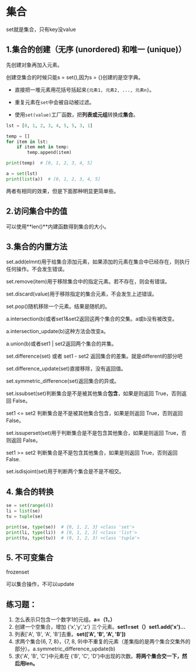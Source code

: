 # 集合

set就是集合，只有key没value

## 1.集合的创建（无序 (unordered) 和唯一 (unique)）

先创建对象再加入元素。

创建空集合的时候只能s = set(),因为s = {}创建的是空字典。

- 直接把一堆元素用花括号括起来`{元素1, 元素2, ..., 元素n}`。
- 重复元素在`set`中会被自动被过滤。

- 使用`set(value)`工厂函数，把**列表或元组**转换成**集合**。

```python
lst = [0, 1, 2, 3, 4, 5, 5, 3, 1]

temp = []
for item in lst:
    if item not in temp:
        temp.append(item)

print(temp)  # [0, 1, 2, 3, 4, 5]

a = set(lst)
print(list(a))  # [0, 1, 2, 3, 4, 5]
```

两者有相同的效果，但是下面那种明显更简单些。

## 2.访问集合中的值

可以使用**len()**内建函数得到集合的大小。

## 3.集合的内置方法

set.add(elmnt)用于给集合添加元素，如果添加的元素在集合中已经存在，则执行任何操作。不会发生错误。

set.remove(item)用于移除集合中的指定元素。若不存在，则会有错误。

set.discard(value)用于移除指定的集合元素，不会发生上述错误。

set.pop()随机移除一个元素。结果是随机的。

a.intersection(b)或者set1&set2返回这两个集合的交集。a或b没有被改变。

a.intersection_update(b)这种方法会改变a。

a.union(b)或者set1 | set2返回两个集合的并集。

set.difference(set) 或者 set1 - set2 返回集合的差集。就是different的部分吧

set.difference_update(set)直接移除，没有返回值。

set.symmetric_difference(set)返回集合的异或。

set.issubset(set)判断集合是不是被其他集合**包含**，如果是则返回 True，否则返回 False。

set1 <= set2 判断集合是不是被其他集合包含，如果是则返回 True，否则返回 False。

set.issuperset(set)用于判断集合是不是包含其他集合，如果是则返回 True，否则返回 False。

set1 >= set2 判断集合是不是包含其他集合，如果是则返回 True，否则返回 False.

set.isdisjoint(set)用于判断两个集合是不是不相交。

## 4. 集合的转换

```python
se = set(range(4))
li = list(se)
tu = tuple(se)

print(se, type(se))  # {0, 1, 2, 3} <class 'set'>
print(li, type(li))  # [0, 1, 2, 3] <class 'list'>
print(tu, type(tu))  # (0, 1, 2, 3) <class 'tuple'>
```

## 5. 不可变集合

frozenset

可以集合操作，不可以update

## **练习题**：

1. 怎么表示只包含⼀个数字1的元组。**a=（1，）**
2. 创建一个空集合，增加 {‘x’,‘y’,‘z’} 三个元素。**set1=set（）set1.add('x')...**
3. 列表['A', 'B', 'A', 'B']去重。**set(['A', 'B', 'A', 'B'])**
4. 求两个集合{6, 7, 8}，{7, 8, 9}中不重复的元素（差集指的是两个集合交集外的部分）。a.symmetric_difference_update(b)
5. 求{'A', 'B', 'C'}中元素在 {'B', 'C', 'D'}中出现的次数。**将两个集合交一下，然后用len。**
